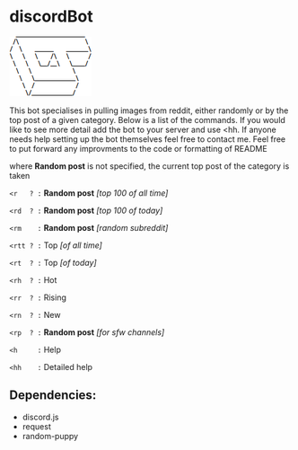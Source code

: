 # discordBot

![alt text][logo]

[logo]: https://github.com/ChristianJuresh/startpage/blob/master/logo.png 
"CJ"

This bot specialises in pulling images from reddit, either randomly or by the top post of a given category. Below is a list of the commands. If you would like to see more detail add the bot to your server and use <hh. If anyone needs help setting up the bot themselves feel free to contact me. Feel free to put forward any improvments to the code or formatting of README

where **Random post** is not specified, the current top post of the category is taken

`<r   ? :` **Random post** *[top 100 of all time]* 

`<rd  ? :` **Random post** *[top 100 of today]* 

`<rm    :` **Random post** *[random subreddit]* 

`<rtt ? :` Top *[of all time]* 

`<rt  ? :` Top *[of today]*

`<rh  ? :` Hot 

`<rr  ? :` Rising 

`<rn  ? :` New 

`<rp  ? :` **Random post** *[for sfw channels]*

`<h     :` Help 

`<hh    :` Detailed help 

## Dependencies:
- discord.js
- request
- random-puppy


